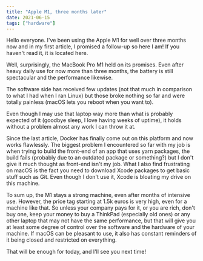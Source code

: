 ```yaml
---
title: "Apple M1, three months later"
date: 2021-06-15
tags: ["hardware"]
---
```


Hello everyone. I've been using the Apple M1 for well over three months now and in my first article, I promised a follow-up so here I am! If you haven't read it, it is located here.

Well, surprisingly, the MacBook Pro M1 held on its promises. Even after heavy daily use for now more than three months, the battery is still spectacular and the performance likewise.

The software side has received few updates (not that much in comparison to what I had when I ran Linux) but those broke nothing so far and were totally painless (macOS lets you reboot when you want to).

Even though I may use that laptop way more than what is probably expected of it (goodbye sleep, I love having weeks of uptime), it holds without a problem almost any work I can throw it at.

Since the last article, Docker has finally come out on this platform and now works flawlessly. The biggest problem I encountered so far with my job is when trying to build the front-end of an app that uses yarn packages, the build fails (probably due to an outdated package or something?) but I don't give it much thought as front-end isn't my job.
What I also find frustrating on macOS is the fact you need to download Xcode packages to get basic stuff such as Git. Even though I don't use it, Xcode is bloating my drive on this machine.

To sum up, the M1 stays a strong machine, even after months of intensive use. However, the price tag starting at 1.5k euros is very high, even for a machine like that. So unless your company pays for it, or you are rich, don't buy one, keep your money to buy a ThinkPad (especially old ones) or any other laptop that may not have the same performance, but that will give you at least some degree of control over the software and the hardware of your machine. If macOS can be pleasant to use, it also has constant reminders of it being closed and restricted on everything.

That will be enough for today, and I'll see you next time!
